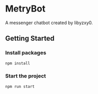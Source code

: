 # MetryBot

A messenger chatbot created by libyzxy0.

## Getting Started

### Install packages

```sh
npm install
```

### Start the project

```sh
npm run start
```
